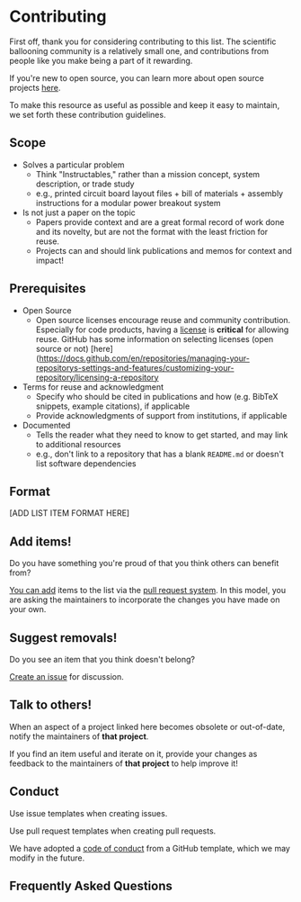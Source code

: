 # Contributing

First off, thank you for considering contributing to this list. The scientific ballooning community is a relatively small one, and contributions from people like you make being a part of it rewarding.

If you're new to open source, you can learn more about open source projects [here](https://opensource.guide).

To make this resource as useful as possible and keep it easy to maintain, we set forth these contribution guidelines.

## Scope

* Solves a particular problem
    * Think "Instructables," rather than a mission concept, system description, or trade study
    * e.g., printed circuit board layout files + bill of materials + assembly instructions for a modular power breakout system
* Is not just a paper on the topic
    * Papers provide context and are a great formal record of work done and its novelty, but are not the format with the least friction for reuse.
    * Projects can and should link publications and memos for context and impact!

## Prerequisites

* Open Source
    * Open source licenses encourage reuse and community contribution. Especially for code products, having a [license](https://opensource.org/licenses/) is **critical** for allowing reuse. GitHub has some information on selecting licenses (open source or not) [here](https://docs.github.com/en/repositories/managing-your-repositorys-settings-and-features/customizing-your-repository/licensing-a-repository
* Terms for reuse and acknowledgment
    * Specify who should be cited in publications and how (e.g. BibTeX snippets, example citations), if applicable
    * Provide acknowledgments of support from institutions, if applicable
* Documented
    * Tells the reader what they need to know to get started, and may link to additional resources
    * e.g., don't link to a repository that has a blank `README.md` or doesn't list software dependencies

## Format

[ADD LIST ITEM FORMAT HERE]

## Add items!

Do you have something you're proud of that you think others can benefit from?

[You can add](https://docs.github.com/en/pull-requests/collaborating-with-pull-requests/getting-started/about-collaborative-development-models) items to the list via the [pull request system](https://docs.github.com/en/pull-requests/collaborating-with-pull-requests/proposing-changes-to-your-work-with-pull-requests/about-pull-requests). In this model, you are asking the maintainers to incorporate the changes you have made on your own.

## Suggest removals!

Do you see an item that you think doesn't belong?

[Create an issue](https://docs.github.com/en/issues/tracking-your-work-with-issues/creating-an-issue) for discussion.

## Talk to others!

When an aspect of a project linked here becomes obsolete or out-of-date, notify the maintainers of **that project**.

If you find an item useful and iterate on it, provide your changes as feedback to the maintainers of **that project** to help improve it!

## Conduct

Use issue templates when creating issues.

Use pull request templates when creating pull requests.

We have adopted a [code of conduct](CODE_OF_CONDUCT.md) from a GitHub template, which we may modify in the future.

## Frequently Asked Questions
